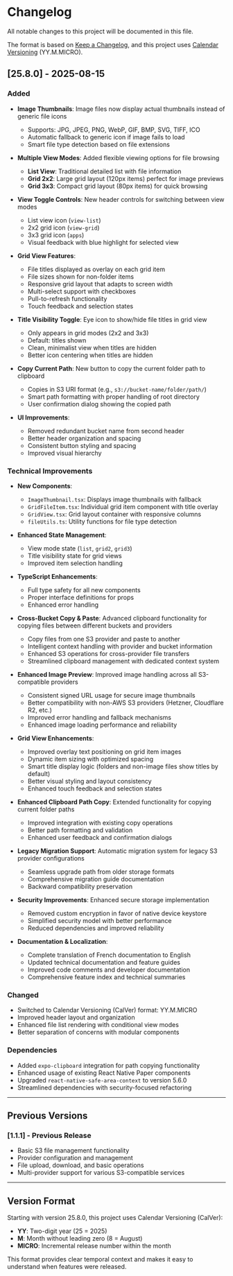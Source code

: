 # Changelog

All notable changes to this project will be documented in this file.

The format is based on [Keep a Changelog](https://keepachangelog.com/en/1.0.0/),
and this project uses [Calendar Versioning](https://calver.org/) (YY.M.MICRO).

## [25.8.0] - 2025-08-15

### Added
- **Image Thumbnails**: Image files now display actual thumbnails instead of generic file icons
  - Supports: JPG, JPEG, PNG, WebP, GIF, BMP, SVG, TIFF, ICO
  - Automatic fallback to generic icon if image fails to load
  - Smart file type detection based on file extensions

- **Multiple View Modes**: Added flexible viewing options for file browsing
  - **List View**: Traditional detailed list with file information
  - **Grid 2x2**: Large grid layout (120px items) perfect for image previews
  - **Grid 3x3**: Compact grid layout (80px items) for quick browsing

- **View Toggle Controls**: New header controls for switching between view modes
  - List view icon (`view-list`)
  - 2x2 grid icon (`view-grid`) 
  - 3x3 grid icon (`apps`)
  - Visual feedback with blue highlight for selected view

- **Grid View Features**:
  - File titles displayed as overlay on each grid item
  - File sizes shown for non-folder items
  - Responsive grid layout that adapts to screen width
  - Multi-select support with checkboxes
  - Pull-to-refresh functionality
  - Touch feedback and selection states

- **Title Visibility Toggle**: Eye icon to show/hide file titles in grid view
  - Only appears in grid modes (2x2 and 3x3)
  - Default: titles shown
  - Clean, minimalist view when titles are hidden
  - Better icon centering when titles are hidden

- **Copy Current Path**: New button to copy the current folder path to clipboard
  - Copies in S3 URI format (e.g., `s3://bucket-name/folder/path/`)
  - Smart path formatting with proper handling of root directory
  - User confirmation dialog showing the copied path

- **UI Improvements**:
  - Removed redundant bucket name from second header
  - Better header organization and spacing
  - Consistent button styling and spacing
  - Improved visual hierarchy

### Technical Improvements
- **New Components**:
  - `ImageThumbnail.tsx`: Displays image thumbnails with fallback
  - `GridFileItem.tsx`: Individual grid item component with title overlay
  - `GridView.tsx`: Grid layout container with responsive columns
  - `fileUtils.ts`: Utility functions for file type detection

- **Enhanced State Management**:
  - View mode state (`list`, `grid2`, `grid3`)
  - Title visibility state for grid views
  - Improved item selection handling

- **TypeScript Enhancements**:
  - Full type safety for all new components
  - Proper interface definitions for props
  - Enhanced error handling

- **Cross-Bucket Copy & Paste**: Advanced clipboard functionality for copying files between different buckets and providers
  - Copy files from one S3 provider and paste to another
  - Intelligent context handling with provider and bucket information
  - Enhanced S3 operations for cross-provider file transfers
  - Streamlined clipboard management with dedicated context system

- **Enhanced Image Preview**: Improved image handling across all S3-compatible providers
  - Consistent signed URL usage for secure image thumbnails
  - Better compatibility with non-AWS S3 providers (Hetzner, Cloudflare R2, etc.)
  - Improved error handling and fallback mechanisms
  - Enhanced image loading performance and reliability

- **Grid View Enhancements**:
  - Improved overlay text positioning on grid item images
  - Dynamic item sizing with optimized spacing
  - Smart title display logic (folders and non-image files show titles by default)
  - Better visual styling and layout consistency
  - Enhanced touch feedback and selection states

- **Enhanced Clipboard Path Copy**: Extended functionality for copying current folder paths
  - Improved integration with existing copy operations
  - Better path formatting and validation
  - Enhanced user feedback and confirmation dialogs

- **Legacy Migration Support**: Automatic migration system for legacy S3 provider configurations
  - Seamless upgrade path from older storage formats
  - Comprehensive migration guide documentation
  - Backward compatibility preservation

- **Security Improvements**: Enhanced secure storage implementation
  - Removed custom encryption in favor of native device keystore
  - Simplified security model with better performance
  - Reduced dependencies and improved reliability

- **Documentation & Localization**:
  - Complete translation of French documentation to English
  - Updated technical documentation and feature guides
  - Improved code comments and developer documentation
  - Comprehensive feature index and technical summaries

### Changed
- Switched to Calendar Versioning (CalVer) format: YY.M.MICRO
- Improved header layout and organization
- Enhanced file list rendering with conditional view modes
- Better separation of concerns with modular components

### Dependencies
- Added `expo-clipboard` integration for path copying functionality
- Enhanced usage of existing React Native Paper components
- Upgraded `react-native-safe-area-context` to version 5.6.0
- Streamlined dependencies with security-focused refactoring

---

## Previous Versions

### [1.1.1] - Previous Release
- Basic S3 file management functionality
- Provider configuration and management
- File upload, download, and basic operations
- Multi-provider support for various S3-compatible services

---

## Version Format

Starting with version 25.8.0, this project uses Calendar Versioning (CalVer):
- **YY**: Two-digit year (25 = 2025)
- **M**: Month without leading zero (8 = August) 
- **MICRO**: Incremental release number within the month

This format provides clear temporal context and makes it easy to understand when features were released.